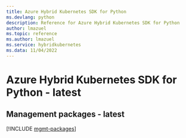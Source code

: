 ```yaml
---
title: Azure Hybrid Kubernetes SDK for Python
ms.devlang: python
description: Reference for Azure Hybrid Kubernetes SDK for Python
author: lmazuel
ms.topic: reference
ms.author: lmazuel
ms.service: hybridkubernetes
ms.data: 11/04/2022
---
```

# Azure Hybrid Kubernetes SDK for Python - latest

## Management packages - latest
[!INCLUDE [mgmt-packages](hybrid-kubernetes-mgmt-index.md)]